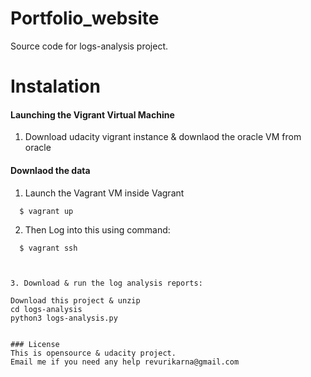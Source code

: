 # Portfolio_website
Source code for logs-analysis project.

# Instalation

#### Launching the Vigrant Virtual Machine
  1. Download udacity vigrant instance & downlaod the oracle VM from oracle  

#### Downlaod the data
  1. Launch the Vagrant VM inside Vagrant 
  
  ```
    $ vagrant up
  ```
  2. Then Log into this using command:
  
  ```
    $ vagrant ssh
  ```
  ```
  
  
  3. Download & run the log analysis reports:
  
  ```
	Download this project & unzip 
    cd logs-analysis
    python3 logs-analysis.py
  ```

### License
This is opensource & udacity project.
Email me if you need any help revurikarna@gmail.com

